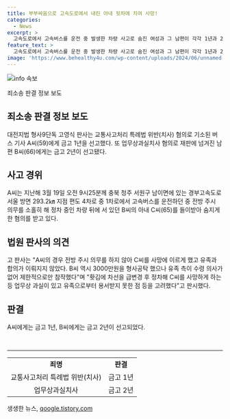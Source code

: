 ```yaml
---
title: 부부싸움으로 고속도로에서 내린 아내 뒷차에 치여 사망!
categories:
  - News
excerpt: >
  고속도로에서 고속버스를 운전 중 발생한 차량 사고로 숨진 여성과 그 남편이 각각 1년과 2년의 금고형을 선고받았다. 사고는 고속버스 기사의 전방 주시 의무 소홀과 남편의 홧김으로 차선을 급변경하여 사고를 유발한 과실에 기인한다. 피해자 유족과의 합의가 이뤄지지 않은 점 등이 고려되었으며, 변호인은 제한적 참작만이 이루어졌다고 밝혔다. (150자)
feature_text: >
  고속도로에서 고속버스를 운전 중 발생한 차량 사고로 숨진 여성과 그 남편이 각각 1년과 2년의 금고형을 선고받았다. 사고는 고속버스 기사의 전방 주시 의무 소홀과 남편의 홧김으로 차선을 급변경하여 사고를 유발한 과실에 기인한다. 피해자 유족과의 합의가 이뤄지지 않은 점 등이 고려되었으며, 변호인은 제한적 참작만이 이루어졌다고 밝혔다. (150자)
image: 'https://www.behealthy4u.com/wp-content/uploads/2024/06/unnamed-file.png'
---
```


<p><img src="https://www.behealthy4u.com/wp-content/uploads/2024/06/unnamed-file.png" alt="info 속보" /></p>

<p>죄소송 판결 정보 보도</p>

<h2 data-ke-size="size26">죄소송 판결 정보 보도</h2>

<p data-ke-size="size16">대전지법 형사9단독 고영식 판사는 교통사고처리 특례법 위반(치사) 혐의로 기소된 버스 기사 A씨(59)에게 금고 1년을 선고했다. 또 업무상과실치사 혐의로 재판에 넘겨진 남편 B씨(66)에게는 금고 2년이 선고됐다.</p>

<h2 data-ke-size="size26">사고 경위</h2>

<p data-ke-size="size16">A씨는 지난해 3월 19일 오전 9시25분께 충북 청주 서원구 남이면에 있는 경부고속도로 서울 방면 293.2㎞ 지점 편도 4차로 중 1차로에서 고속버스를 운전하던 중 전방 주시 의무를 소홀히 해 정차 중인 차량 뒤에 서 있던 B씨의 아내 C씨(65)를 들이받아 숨지게 한 혐의를 받고 있다.</p>

<h2 data-ke-size="size26">법원 판사의 의견</h2>

<p data-ke-size="size16">고 판사는 "A씨의 경우 전방 주시 의무를 하지 않아 C씨를 사망에 이르게 했고 유족과 합의가 이뤄지지 않았다. B씨 역시 3000만원을 형사공탁 했으나 유족 측이 수령 의사가 없어 제한적으로만 참작했다"며 "홧김에 차선을 급변경 후 정차해 C씨를 사망하게 하는 등 업무상 과실이 있고 유족으로부터 용서받지 못한 점 등을 고려했다"고 판시했다.</p>

<h2 data-ke-size="size26">판결</h2>

<p data-ke-size="size16">A씨에게는 금고 1년, B씨에게는 금고 2년이 선고되었다.</p>

<p data-ke-size="size16">&nbsp;</p>

<hr>

<table>
<tbody>
<tr>
<td style="text-align: center; height: 17px;"><b>죄명</b></td>
<td style="text-align: center; height: 17px;"><b>판결</b></td>
</tr>
<tr>
<td style="text-align: center; height: 17px;">교통사고처리 특례법 위반(치사)</td>
<td style="text-align: center; height: 17px;">금고 1년</td>
</tr>
<tr>
<td style="text-align: center; height: 17px;">업무상과실치사</td>
<td style="text-align: center; height: 17px;">금고 2년</td>
</tr>
</tbody>
</table>
생생한 뉴스, <a href="https://qoogle.tistory.com" rel="dofollow">qoogle.tistory.com</a>



